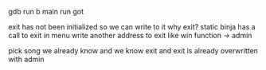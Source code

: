 gdb run 
b main 
run 
got 

exit has not been initialized so we can write to it 
why exit?
static binja 
has a call to exit in menu 
write another address to exit 
like win function -> admin 

pick song we already know and we know exit and exit is already overwritten with admin 
